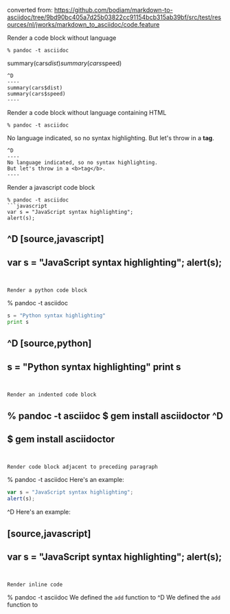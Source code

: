 converted from: <https://github.com/bodiam/markdown-to-asciidoc/tree/9bd90bc405a7d25b03822cc91154bcb315ab39bf/src/test/resources/nl/jworks/markdown_to_asciidoc/code.feature>

Render a code block without language

```
% pandoc -t asciidoc
```
summary(cars$dist)
summary(cars$speed)
```
^D
----
summary(cars$dist)
summary(cars$speed)
----
```


Render a code block without language containing HTML

```
% pandoc -t asciidoc
```
No language indicated, so no syntax highlighting.
But let's throw in a <b>tag</b>.
```
^D
----
No language indicated, so no syntax highlighting.
But let's throw in a <b>tag</b>.
----
```


Render a javascript code block

```
% pandoc -t asciidoc
```javascript
var s = "JavaScript syntax highlighting";
alert(s);
```
^D
[source,javascript]
----
var s = "JavaScript syntax highlighting";
alert(s);
----
```


Render a python code block

```
% pandoc -t asciidoc
```python
s = "Python syntax highlighting"
print s
```
^D
[source,python]
----
s = "Python syntax highlighting"
print s
----
```


Render an indented code block

```
% pandoc -t asciidoc
    $ gem install asciidoctor
^D
----
$ gem install asciidoctor
----
```


Render code block adjacent to preceding paragraph

```
% pandoc -t asciidoc
Here's an example:
```javascript
var s = "JavaScript syntax highlighting";
alert(s);
```
^D
Here's an example:

[source,javascript]
----
var s = "JavaScript syntax highlighting";
alert(s);
----
```


Render inline code

```
% pandoc -t asciidoc
We defined the `add` function to
^D
We defined the `add` function to
```


